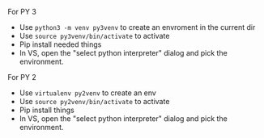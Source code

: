 For PY 3
- Use `python3 -m venv py3venv` to create an envroment in the current dir
- Use `source py3venv/bin/activate` to activate
- Pip install needed things
- In VS, open the "select python interpreter" dialog and pick the environment.


For PY 2
- Use `virtualenv py2venv` to create an env
- Use `source py2venv/bin/activate` to activate
- Pip install things
- In VS, open the "select python interpreter" dialog and pick the environment.